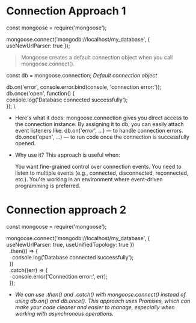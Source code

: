 # Connection Approach 1

const mongoose = require('mongoose');

mongoose.connect('mongodb://localhost/my_database', { useNewUrlParser: true });
> Mongoose creates a default connection object when you call mongoose.connect().

const db = mongoose.connection;  *Default connection object*

db.on('error', console.error.bind(console, 'connection error:')); \
db.once('open', function() { \
  console.log('Database connected successfully'); \
}); \

- Here's what it does:
  mongoose.connection gives you direct access to the connection instance.
  By assigning it to db, you can easily attach event listeners like:
  db.on('error', ...) — to handle connection errors.
  db.once('open', ...) — to run code once the connection is successfully opened.

- Why use it?
  This approach is useful when:  

  You want fine-grained control over connection events.
  You need to listen to multiple events (e.g., connected, disconnected, reconnected, etc.).
  You're working in an environment where event-driven programming is preferred.
  
# Connection approach 2


const mongoose = require('mongoose'); 

mongoose.connect('mongodb://localhost/my_database', { useNewUrlParser: true, useUnifiedTopology: true }) \
  .then(() => { \
    console.log('Database connected successfully'); \
  }) \
  .catch((err) => { \
    console.error('Connection error:', err); \
  });

  - *We can use .then() and .catch() with mongoose.connect() instead of using db.on() and db.once(). This approach uses Promises, which can make your code cleaner and easier to manage, especially when working with asynchronous operations.*


